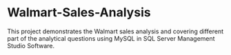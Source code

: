 # Walmart-Sales-Analysis

This project demonstrates the Walmart sales analysis and covering different part of the analytical questions using MySQL in SQL Server Management Studio Software.
